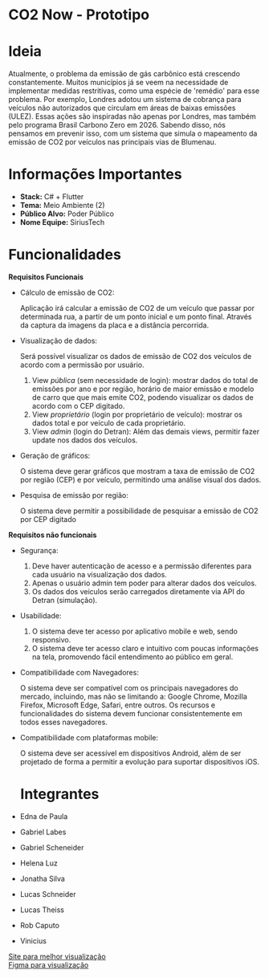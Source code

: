<h1 style="align:center">CO2 Now - Prototipo</h1>

# Ideia
Atualmente, o problema da emissão de gás carbônico está crescendo constantemente. Muitos municípios já se veem na necessidade de implementar medidas restritivas, como uma espécie de 'remédio' para esse problema. Por exemplo, Londres adotou um sistema de cobrança para veículos não autorizados que circulam em áreas de baixas emissões (ULEZ). Essas ações são inspiradas não apenas por Londres, mas também pelo programa Brasil Carbono Zero em 2026. Sabendo disso, nós pensamos em prevenir isso, com um sistema que simula o mapeamento da emissão de CO2 por veículos nas principais vias de Blumenau.

# Informações Importantes
- **Stack:** C# + Flutter
- **Tema:** Meio Ambiente (2)
- **Público Alvo:** Poder Público
- **Nome Equipe:** SiriusTech

# Funcionalidades

**Requisitos Funcionais**

- Cálculo de emissão de CO2:
    
    Aplicação irá calcular a emissão de CO2 de um veículo que passar por determinada rua, a partir de um ponto inicial e um ponto final. Através da captura da imagens da placa e a distância percorrida.
    
- Visualização de dados:
    
    Será possível visualizar os dados de emissão de CO2 dos veículos de acordo com a permissão por usuário.
    
    1. View *pública* (sem necessidade de login): mostrar dados do total de emissões por ano e por região, horário de maior emissão e modelo de carro que que mais emite CO2, podendo visualizar os dados de acordo com o CEP digitado. 
    2. View *proprietário* (login por proprietário de veículo): mostrar os dados total e por veículo de cada proprietário.
    3. View *admin* (login do Detran): Além das demais views, permitir fazer update nos dados dos veículos.
- Geração de gráficos:
    
    O sistema deve gerar gráficos que mostram a taxa de emissão de CO2 por região (CEP) e por veículo, permitindo uma análise visual dos dados.
    
- Pesquisa de emissão por região:
    
    O sistema deve permitir a possibilidade de pesquisar a emissão de CO2 por CEP digitado

**Requisitos não funcionais**

- Segurança:
    1. Deve haver autenticação de acesso e a permissão diferentes para cada usuário na visualização dos dados.
    2. Apenas o usuário admin tem poder para alterar dados dos veículos.
    3. Os dados dos veiculos serão carregados diretamente via API do Detran (simulação).
    
- Usabilidade:
    1. O sistema deve ter acesso por aplicativo mobile e web, sendo responsivo.
    2. O sistema deve ter acesso claro e intuitivo com poucas informações na tela, promovendo fácil entendimento ao público em geral.
    
- Compatibilidade com Navegadores:
    
    O sistema deve ser compatível com os principais navegadores do mercado, incluindo, mas não se limitando a: Google Chrome, Mozilla Firefox, Microsoft Edge, Safari, entre outros. Os recursos e funcionalidades do sistema devem funcionar consistentemente em todos esses navegadores.
    
- Compatibilidade com plataformas mobile:
    
    O sistema deve ser acessível em dispositivos Android, além de ser projetado de forma a permitir a evolução para suportar dispositivos iOS.

  # Integrantes

- Edna de Paula
- Gabriel Labes
- Gabriel Scheneider
- Helena Luz
- Jonatha Silva
- Lucas Schneider
- Lucas Theiss
- Rob Caputo
- Vinicius

<a href="https://quickest-macrame-144.notion.site/CO2Now-75dc991ff3a0458c9ef34ab87bd2fbc5">Site para melhor visualização</a>
<br>
<a href="https://www.figma.com/file/os1JcLsUkGJfe9orrKnOfp/Web-user?type=design&node-id=1-4&mode=design">Figma para visualização</a>
